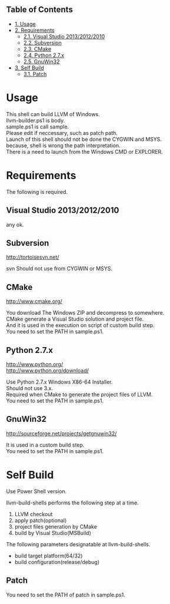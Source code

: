 <div id="table-of-contents">
<h2>Table of Contents</h2>
<div id="text-table-of-contents">
<ul>
<li><a href="#sec-1">1. Usage</a></li>
<li><a href="#sec-2">2. Requirements</a>
<ul>
<li><a href="#sec-2-1">2.1. Visual Studio 2013/2012/2010</a></li>
<li><a href="#sec-2-2">2.2. Subversion</a></li>
<li><a href="#sec-2-3">2.3. CMake</a></li>
<li><a href="#sec-2-4">2.4. Python 2.7.x</a></li>
<li><a href="#sec-2-5">2.5. GnuWin32</a></li>
</ul>
</li>
<li><a href="#sec-3">3. Self Build</a>
<ul>
<li><a href="#sec-3-1">3.1. Patch</a></li>
</ul>
</li>
</ul>
</div>
</div>



# Usage<a id="sec-1" name="sec-1"></a>

This shell can build LLVM of Windows.  
llvm-builder.ps1 is body.  
sample.ps1 is call sample.  
Please edit if neccessary, such as patch path.  
Launch of this shell should not be done the CYGWIN and MSYS.  
because, shell is wrong the path interpretation.  
There is a need to launch from the Windows CMD or EXPLORER.  

# Requirements<a id="sec-2" name="sec-2"></a>

The following is required.  

## Visual Studio 2013/2012/2010<a id="sec-2-1" name="sec-2-1"></a>

any ok.  

## Subversion<a id="sec-2-2" name="sec-2-2"></a>

<http://tortoisesvn.net/>  

svn Should not use from CYGWIN or MSYS.  

## CMake<a id="sec-2-3" name="sec-2-3"></a>

<http://www.cmake.org/>  

You download The Windows ZIP and decompress to somewhere.  
CMake generate a Visual Studio solution and project file.  
And it is used in the execution on script of custom build step.  
You need to set the PATH in sample.ps1.  

## Python 2.7.x<a id="sec-2-4" name="sec-2-4"></a>

<http://www.python.org/>  
<http://www.python.org/download/>  

Use Python 2.7.x Windows X86-64 Installer.  
Should not use 3.x.  
Required when CMake to generate the project files of LLVM.  
You need to set the PATH in sample.ps1.  

## GnuWin32<a id="sec-2-5" name="sec-2-5"></a>

<http://sourceforge.net/projects/getgnuwin32/>     

It is used in a custom build step.  
You need to set the PATH in sample.ps1.  

# Self Build<a id="sec-3" name="sec-3"></a>

Use Power Shell version.  

llvm-build-shells performs the following step at a time.  
1.  LLVM checkout
2.  apply patch(optional)
3.  project files generation by CMake
4.  build by Visual Studio(MSBuild)

The following parameters designatable at llvm-build-shells.  
-   build target platform(64/32)
-   build configuration(release/debug)

## Patch<a id="sec-3-1" name="sec-3-1"></a>

You need to set the PATH of patch in sample.ps1.
